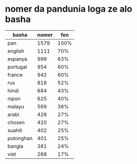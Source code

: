 # nomer da pandunia loga ze alo basha

| basha | nomer | fen |
|-------|-------|-----|
| pan | 1579 | 100% |
| english | 1111 | 70% |
| espanya | 999 | 63% |
| portugal | 954 | 60% |
| france | 942 | 60% |
| rus | 818 | 52% |
| hindi | 684 | 43% |
| nipon | 625 | 40% |
| malayu | 569 | 36% |
| arabi | 428 | 27% |
| chosen | 420 | 27% |
| suahili | 402 | 25% |
| putonghan | 401 | 25% |
| bangla | 381 | 24% |
| viet | 268 | 17% |

